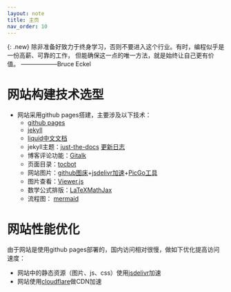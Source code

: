 ```yaml
---
layout: note
title: 主页
nav_order: 10
---
```



{: .new}
除非准备好致力于终身学习，否则不要进入这个行业。有时，编程似乎是一份高薪、可靠的工作，
但能确保这一点的唯一方法，就是始终让自己更有价值。 ——————Bruce Eckel

# 网站构建技术选型

- 网站采用github pages搭建，主要涉及以下技术：
    - [github pages](https://docs.github.com/cn/pages)
    - [jekyll](https://jekyllrb.com/)
    - [liquid](https://github.com/Shopify/liquid/wiki)[中文文档](https://liquid.bootcss.com/)
    - jekyll主题：[just-the-docs](https://github.com/pmarsceill/just-the-docs) [更新日志](https://just-the-docs.github.io/just-the-docs/CHANGELOG/)
    - 博客评论功能：[Gitalk](https://github.com/gitalk/gitalk)
    - 页面目录：[tocbot](https://github.com/tscanlin/tocbot)
    - 网站图片：[github图床](https://github.com/luguosong/images)+[jsdelivr加速](https://www.jsdelivr.com/github)+[PicGo工具](https://github.com/Molunerfinn/PicGo)
    - 图片查看：[Viewer.js](https://github.com/fengyuanchen/viewerjs)
    - 数学公式排版：[LaTeX](https://www.latex-project.org/)[MathJax](http://docs.mathjax.org/en/latest/)
    - 流程图： [mermaid](https://mermaid-js.github.io/mermaid/#/)

# 网站性能优化

由于网站是使用github pages部署的，国内访问相对很慢，做如下优化提高访问速度：

- 网站中的静态资源（图片、js、css）使用[jsdelivr](https://www.jsdelivr.com/github)加速
- 网站使用[cloudflare](https://dash.cloudflare.com/)做CDN加速
